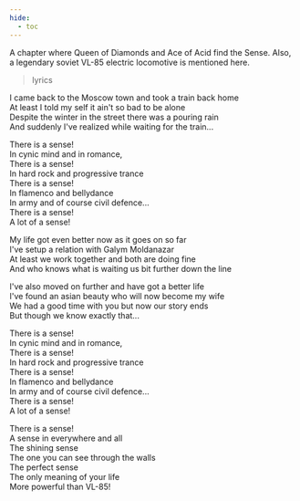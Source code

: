 ```yaml
---
hide:
  - toc
---
```


A chapter where Queen of Diamonds and Ace of Acid find the Sense. Also, a legendary soviet VL-85 electric locomotive is mentioned here.

> lyrics

I came back to the Moscow town and took a train back home  
At least I told my self it ain't so bad to be alone  
Despite the winter in the street there was a pouring rain  
And suddenly I've realized while waiting for the train...

There is a sense!  
In cynic mind and in romance,  
There is a sense!  
In hard rock and progressive trance  
There is a sense!  
In flamenco and bellydance  
In army and of course civil defence...  
There is a sense!  
A lot of a sense!

My life got even better now as it goes on so far  
I've setup a relation with Galym Moldanazar  
At least we work together and both are doing fine  
And who knows what is waiting us bit further down the line

I've also moved on further and have got a better life  
I've found an asian beauty who will now become my wife  
We had a good time with you but now our story ends  
But though we know exactly that...

There is a sense!  
In cynic mind and in romance,  
There is a sense!  
In hard rock and progressive trance  
There is a sense!  
In flamenco and bellydance  
In army and of course civil defence...  
There is a sense!  
A lot of a sense!

There is a sense!  
A sense in everywhere and all  
The shining sense  
The one you can see through the walls  
The perfect sense  
The only meaning of your life  
More powerful than VL-85!

